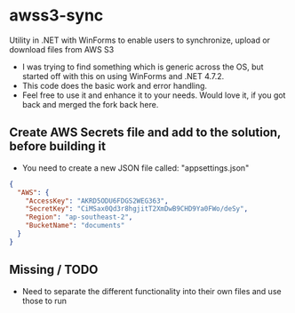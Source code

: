 # awss3-sync
Utility in .NET with WinForms to enable users to synchronize, upload or download files from AWS S3

- I was trying to find something which is generic across the OS, but started off with this on using WinForms and .NET 4.7.2.
- This code does the basic work and error handling.
- Feel free to use it and enhance it to your needs. Would love it, if you got back and merged the fork back here.

## Create AWS Secrets file and add to the solution, before building it

- You need to create a new JSON file called: "appsettings.json"

```json
{
  "AWS": {
    "AccessKey": "AKRD5ODU6FDGS2WEG363",
    "SecretKey": "CiMSax0Qd3r8hgjitT2XmDwB9CHD9Ya0FWo/deSy",
    "Region": "ap-southeast-2",
    "BucketName": "documents"
  }
}
```

## Missing / TODO

- Need to separate the different functionality into their own files and use those to run